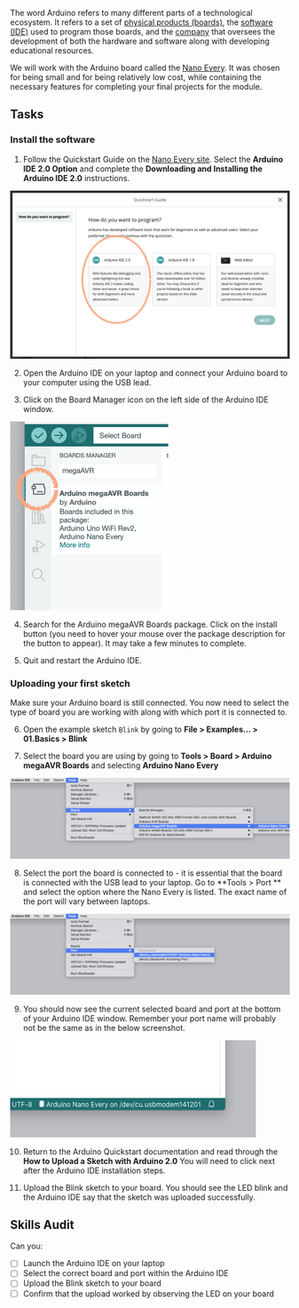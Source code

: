 The word Arduino refers to many different parts of a technological ecosystem. It refers to a set of [physical products (boards)](https://www.arduino.cc/en/hardware), the [software (IDE)](https://www.arduino.cc/en/software) used to program those boards, and the [company](https://www.arduino.cc/en/about) that oversees the development of both the hardware and software along with developing educational resources.

We will work with the Arduino board called the [Nano Every](https://docs.arduino.cc/hardware/nano-every). It was chosen for being small and for being relatively low cost, while containing the necessary features for completing your final projects for the module.



## Tasks
### Install the software
1. Follow the Quickstart Guide on the [Nano Every site](https://docs.arduino.cc/hardware/nano-every). Select the **Arduino IDE 2.0 Option** and complete the **Downloading and Installing the Arduino IDE 2.0** instructions.

![Screenshot of the Arduino Quickstart Guide highlighting selecting the Arduino IDE 2.0](https://github.com/IDE-GID-Cyberphysical-Systems/CPS-Fundamentals/blob/47d227f25c36bb443701a72716459e0337877ad7/wiki-images/quickstart-guide.png "Quickstart Guide for Arduino IDE 2.0")

2. Open the Arduino IDE on your laptop and connect your Arduino board to your computer using the USB lead.

3. Click on the Board Manager icon on the left side of the Arduino IDE window.

![Screenshot of Board Manager icon highlighted in Arduino IDE 2.0](https://github.com/IDE-GID-Cyberphysical-Systems/CPS-Fundamentals/blob/47d227f25c36bb443701a72716459e0337877ad7/wiki-images/megaavr-install.png "Screenshot of Board Manager")

4. Search for the Arduino megaAVR Boards package. Click on the install button (you need to hover your mouse over the package description for the button to appear). It may take a few minutes to complete.

5. Quit and restart the Arduino IDE.


### Uploading your first sketch
Make sure your Arduino board is still connected. You now need to select the type of board you are working with along with which port it is connected to.

6. Open the example sketch `Blink` by going to **File > Examples... > 01.Basics > Blink**

7. Select the board you are using by going to **Tools > Board > Arduino megaAVR Boards** and selecting **Arduino Nano Every**

![Screenshot of menu paths to select the board](https://github.com/IDE-GID-Cyberphysical-Systems/CPS-Fundamentals/blob/94b5c62aa9fe4f25c4d2aafeb7a6e96d6c7b910a/wiki-images/select-board.png "Select board")

8. Select the port the board is connected to - it is essential that the board is connected with the USB lead to your laptop. Go to **Tools > Port ** and select the option where the Nano Every is listed. The exact name of the port will vary between laptops.

![Screenshot of menu paths to select the port](https://github.com/IDE-GID-Cyberphysical-Systems/CPS-Fundamentals/blob/94b5c62aa9fe4f25c4d2aafeb7a6e96d6c7b910a/wiki-images/select-port.png "Select port")

9. You should now see the current selected board and port at the bottom of your Arduino IDE window. Remember your port name will probably not be the same as in the below screenshot.

![Screenshot of bottom right of Arduino IDE showing current board and port selection](https://github.com/IDE-GID-Cyberphysical-Systems/CPS-Fundamentals/blob/39adeaac86356f6820b4e9573c837a9e287fec0f/wiki-images/current-board-port.png "Current board and port")

10. Return to the Arduino Quickstart documentation and read through the **How to Upload a Sketch with Arduino 2.0** You will need to click next after the Arduino IDE installation steps.

11. Upload the Blink sketch to your board. You should see the LED blink and the Arduino IDE say that the sketch was uploaded successfully.

## Skills Audit
Can you:
- [ ] Launch the Arduino IDE on your laptop
- [ ] Select the correct board and port within the Arduino IDE
- [ ] Upload the Blink sketch to your board
- [ ] Confirm that the upload worked by observing the LED on your board